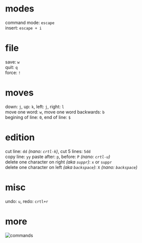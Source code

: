 modes
===
command mode: `escape`  
insert: `escape + i`

file
===
save: `w`  
quit: `q`   
force: `!`

moves
===
down: `j`, up: `k`, left: `j`, right: `l`  
move one word: `w`, move one word backwards: `b`  
begining of line: `0`, end of line: `$` 

edition
===
cut line: `dd` *(nano: `crtl-k`)*, cut 5 lines: `5dd`  
copy line: `yy` 
paste after: `p`, before: `P` *(nano: `crtl-u`)*    
delete one character on right *(aka `suppr`)*: `x` or `suppr`  
delete one character on left *(aka `backspace`)*: `X` *(nano: `backspace`)*  

misc
===
undo: `u`, redo: `crtl+r`  

more
===
![commands](http://i1-news.softpedia-static.com/images/news2/Beginner-039-s-Vi-Editor-Guide-2.png)
